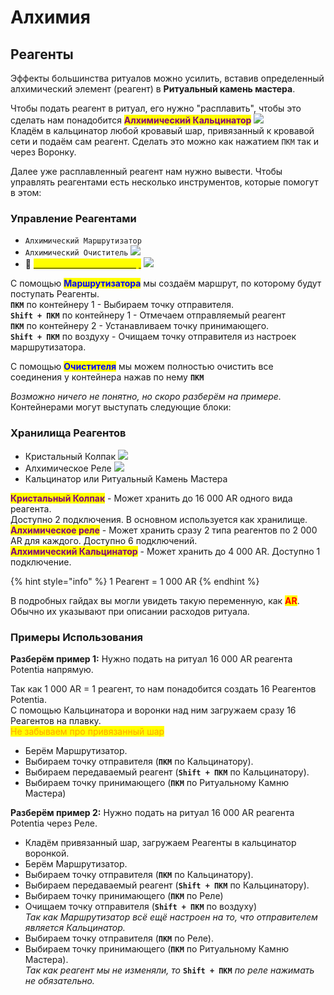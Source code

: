 # Алхимия

## Реагенты

Эффекты большинства ритуалов можно усилить, вставив определенный алхимический элемент (реагент) в **Ритуальный камень мастера**.&#x20;

Чтобы подать реагент в ритуал, его нужно "расплавить", чтобы это сделать нам понадобится  <mark style="color:purple;">**Алхимический Кальцинатор**</mark> ![](https://media.discordapp.net/attachments/1147510306847871046/1147575912951455904/dfbc714632216d66.png)\
Кладём в кальцинатор любой кровавый шар, привязанный к кровавой сети и подаём сам реагент. Сделать это можно как нажатием `ПКМ` так и через Воронку.

Далее уже расплавленный реагент нам нужно вывести. Чтобы управлять реагентами есть несколько инструментов, которые помогут в этом:

### Управление Реагентами

* `Алхимический Маршрутизатор` <img src="https://media.discordapp.net/attachments/1147510249377513563/1147575997819011164/d154eb8c957ecdbe.png" alt="" data-size="original">
* `Алхимический Очиститель` ![](https://media.discordapp.net/attachments/1147510249377513563/1147576009198153758/b8a111ddca490b8e.png)
* :pushpin: [<mark style="color:yellow;">`Алхимический Сегментатор`</mark>](../interesno-znat/blood-magic.md#alkhimicheskii-segmentator) ![](https://media.discordapp.net/attachments/1147510249377513563/1147576018165563432/1a88ce8d7b0b35f1.png)

С помощью <mark style="color:blue;">**Маршрутизатора**</mark> мы создаём маршрут, по которому будут поступать Реагенты.\
**`ПКМ`** по контейнеру 1 - Выбираем точку отправителя.\
**`Shift + ПКМ`** по контейнеру 1 - Отмечаем отправляемый реагент \
**`ПКМ`** по контейнеру 2 - Устанавливаем точку принимающего.\
**`Shift + ПКМ`** по воздуху - Очищаем точку отправителя из настроек маршрутизатора.

С помощью <mark style="color:blue;">**Очистителя**</mark> мы можем полностью очистить все соединения у контейнера нажав по нему **`ПКМ`**

_Возможно ничего не понятно, но скоро разберём на примере._\
Контейнерами могут выступать следующие блоки:

### Хранилища Реагентов

* Кристальный Колпак ![](https://media.discordapp.net/attachments/1147510306847871046/1147576181516939294/b307e448a3df1643.png)
* Алхимическое Реле ![](https://media.discordapp.net/attachments/1147510306847871046/1147576250177691648/13dbf9f922647e82.png)
* Кальцинатор или Ритуальный Камень Мастера

<mark style="color:purple;">**Кристальный Колпак**</mark> - Может хранить до 16 000 AR одного вида реагента. \
Доступно 2 подключения. В основном используется как хранилище.\
<mark style="color:purple;">**Алхимическое реле**</mark> - Может хранить сразу 2 типа реагентов по 2 000 AR для каждого. Доступно 6 подключений.\
<mark style="color:purple;">**Алхимический Кальцинатор**</mark> - Может хранить до 4 000 AR. Доступно 1 подключение.

{% hint style="info" %}
1 Реагент = 1 000 AR
{% endhint %}

В подробных гайдах вы могли увидеть такую переменную, как <mark style="color:red;">**AR**</mark>. Обычно их указывают при описании расходов ритуала.

### Примеры Использования

**Разберём пример 1:** Нужно подать на ритуал 16 000 AR реагента Potentia напрямую.

Так как 1 000 AR = 1 реагент, то нам понадобится создать 16 Реагентов Potentia.\
С помощью Кальцинатора и воронки над ним загружаем сразу 16 Реагентов на плавку.\
<mark style="color:orange;">Не забываем про привязанный шар</mark>

* Берём Маршрутизатор.&#x20;
* Выбираем точку отправителя (**`ПКМ`** по Кальцинатору).
* Выбираем передаваемый реагент (**`Shift + ПКМ`** по Кальцинатору).
* Выбираем точку принимающего (**`ПКМ`** по Ритуальному Камню Мастера)

**Разберём пример 2:** Нужно подать на ритуал 16 000 AR реагента Potentia через Реле.

* Кладём привязанный шар, загружаем Реагенты в кальцинатор воронкой.
* Берём Маршрутизатор.&#x20;
* Выбираем точку отправителя (**`ПКМ`** по Кальцинатору).
* Выбираем передаваемый реагент (**`Shift + ПКМ`** по Кальцинатору).
* Выбираем точку принимающего (**`ПКМ`** по Реле)
* Очищаем точку отправителя (**`Shift + ПКМ`** по воздуху)\
  _Так как Маршрутизатор всё ещё настроен на то, что отправителем является Кальцинатор._
* Выбираем точку отправителя (**`ПКМ`** по Реле).
* Выбираем точку принимающего (**`ПКМ`** по Ритуальному Камню Мастера).\
  _Так как реагент мы не изменяли, то_ **`Shift + ПКМ`** _по реле нажимать не обязательно._
